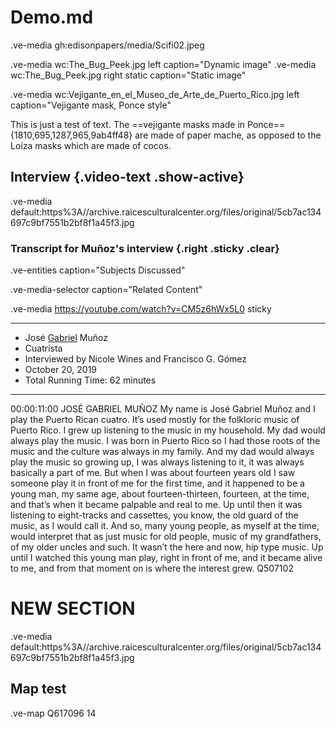 # Demo.md

.ve-media gh:edisonpapers/media/Scifi02.jpeg


.ve-media wc:The_Bug_Peek.jpg left caption="Dynamic image"
.ve-media wc:The_Bug_Peek.jpg right static caption="Static image"

.ve-media wc:Vejigante_en_el_Museo_de_Arte_de_Puerto_Rico.jpg  left caption="Vejigante mask, Ponce style"

This is just a test of text. The ==vejigante masks made in Ponce=={1810,695,1287,965,9ab4ff48} are made of paper mache, as opposed to the Loíza masks which are made of cocos. 



## Interview {.video-text .show-active}

.ve-media default:https%3A//archive.raicesculturalcenter.org/files/original/5cb7ac134697c9bf7551b2bf8f1a45f3.jpg

### Transcript for Muñoz's interview {.right .sticky .clear}

.ve-entities caption="Subjects Discussed"

.ve-media-selector caption="Related Content"

.ve-media https://youtube.com/watch?v=CM5z6hWx5L0 sticky

----
- José [Gabriel](https://www.raicesculturalcenter.org) Muñoz
- Cuatrista
- Interviewed by Nicole Wines and Francisco G. Gómez
- October 20, 2019
- Total Running Time: 62 minutes
----

00:00:11:00	JOSÉ GABRIEL MUÑOZ
My name is José Gabriel Muñoz and I play the Puerto Rican cuatro. It’s used mostly for the folkloric music of Puerto Rico. I grew up listening to the music in my household. My dad would always play the music. I was born in Puerto Rico so I had those roots of the music and the culture was always in my family. And my dad would always play the music so growing up, I was always listening to it, it was always basically a part of me. But when I was about fourteen years old I saw someone play it in front of me for the first time, and it happened to be a young man, my same age, about fourteen-thirteen, fourteen, at the time, and that’s when it became palpable and real to me. Up until then it was listening to eight-tracks and cassettes, you know, the old guard of the music, as I would call it. And so, many young people, as myself at the time, would interpret that as just music for old people, music of my grandfathers, of my older uncles and such. It wasn’t the here and now, hip type music. Up until I watched this young man play, right in front of me, and it became alive to me, and from that moment on is where the interest grew.
Q507102

# NEW SECTION

.ve-media default:https%3A//archive.raicesculturalcenter.org/files/original/5cb7ac134697c9bf7551b2bf8f1a45f3.jpg

## Map test

.ve-map Q617096 14